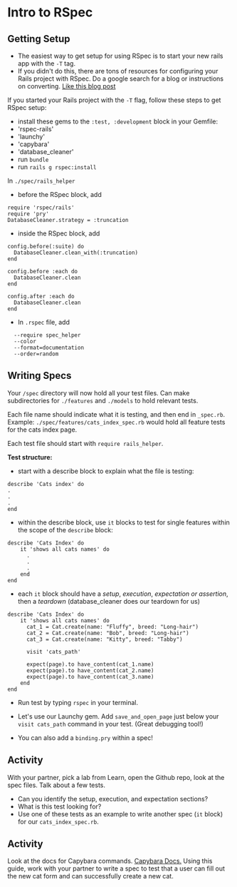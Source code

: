 # Intro to RSpec

## Getting Setup
- The easiest way to get setup for using RSpec is to start your new rails app with the `-T` tag.
- If you didn't do this, there are tons of resources for configuring your Rails project with RSpec. Do a google search for a blog or instructions on converting. [Like this blog post](https://medium.com/@amliving/my-rails-rspec-set-up-6451269847f9)

If you started your Rails project with the `-T` flag, follow these steps to get RSpec setup:
  - install these gems to the `:test, :development` block in your Gemfile:
   - 'rspec-rails'
   - 'launchy'
   - 'capybara'
   - 'database_cleaner'
  - run `bundle`
  - run `rails g rspec:install`

In `./spec/rails_helper`
  - before the RSpec block, add
  ```
  require 'rspec/rails'
  require 'pry'
  DatabaseCleaner.strategy = :truncation
  ```
  - inside the RSpec block, add
  ```
  config.before(:suite) do
    DatabaseCleaner.clean_with(:truncation)
  end

  config.before :each do
    DatabaseCleaner.clean
  end

  config.after :each do
    DatabaseCleaner.clean
  end
```

  - In `.rspec` file, add
  ```
    --require spec_helper
    --color
    --format=documentation
    --order=random
  ```

## Writing Specs

Your `/spec` directory will now hold all your test files.
Can make subdirectories for `./features` and `./models` to hold relevant tests.

Each file name should indicate what it is testing, and then end in `_spec.rb`.
Example: `./spec/features/cats_index_spec.rb` would hold all feature tests for the cats index page.

Each test file should start with `require rails_helper`.

**Test structure:**
  - start with a describe block to explain what the file is testing:
  ```
  describe 'Cats index' do
  .
  .
  .
  end
  ```

  - within the describe block, use `it` blocks to test for single features within the scope of the `describe` block:
  ```
  describe 'Cats Index' do
      it 'shows all cats names' do
        .
        .
        .
      end
  end
  ```

  - each `it` block should have a *setup*, *execution*, *expectation or assertion*, then a *teardown* (database_cleaner does our teardown for us)
  ```
  describe 'Cats Index' do
      it 'shows all cats names' do
        cat_1 = Cat.create(name: "Fluffy", breed: "Long-hair")
        cat_2 = Cat.create(name: "Bob", breed: "Long-hair")
        cat_3 = Cat.create(name: "Kitty", breed: "Tabby")

        visit 'cats_path'

        expect(page).to have_content(cat_1.name)
        expect(page).to have_content(cat_2.name)
        expect(page).to have_content(cat_3.name)
      end
  end
  ```

  - Run test by typing `rspec` in your terminal.

  - Let's use our Launchy gem. Add `save_and_open_page` just below your `visit cats_path` command in your test. (Great debugging tool!)

  - You can also add a `binding.pry` within a spec!

## Activity

With your partner, pick a lab from Learn, open the Github repo, look at the spec files. Talk about a few tests.
  - Can you identify the setup, execution, and expectation sections?
  - What is this test looking for?
  - Use one of these tests as an example to write another spec (`it` block) for our `cats_index_spec.rb`.

## Activity

Look at the docs for Capybara commands.
[Capybara Docs.](https://github.com/teamcapybara/capybara)
Using this guide, work with your partner to write a spec to test that a user can fill out the new cat form and can successfully create a new cat.
